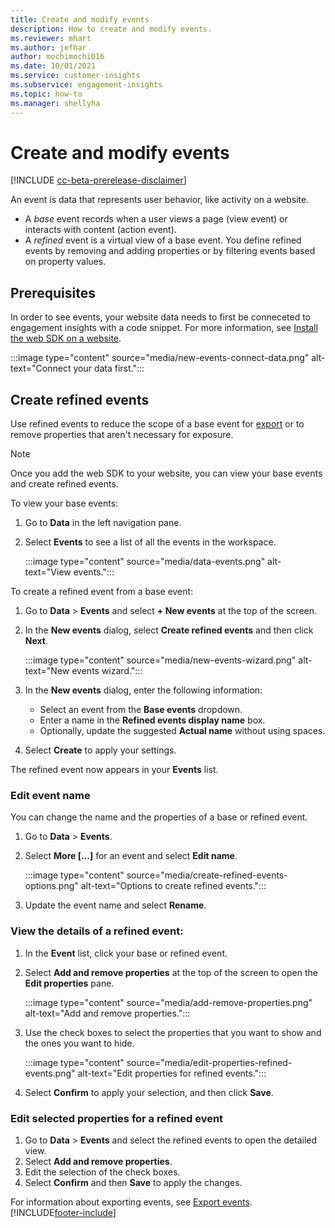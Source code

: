 ```yaml
---
title: Create and modify events
description: How to create and modify events.
ms.reviewer: mhart
ms.author: jefhar
author: mochimochi016
ms.date: 10/01/2021
ms.service: customer-insights
ms.subservice: engagement-insights 
ms.topic: how-to
ms.manager: shellyha
---
```


# Create and modify events

[!INCLUDE [cc-beta-prerelease-disclaimer](includes/cc-beta-prerelease-disclaimer.md)]

An event is data that represents user behavior, like activity on a website.

- A *base* event records when a user views a page (view event) or interacts with content (action event).
- A *refined* event is a virtual view of a base event. You define refined events by removing and adding properties or by filtering events based on property values.

## Prerequisites

In order to see events, your website data needs to first be conneceted to engagement insights with a code snippet. For more information, see [Install the web SDK on a website](instrument-website.md).

 :::image type="content" source="media/new-events-connect-data.png" alt-text="Connect your data first.":::

## Create refined events

Use refined events to reduce the scope of a base event for [export](export-events.md) or to remove properties that aren't necessary for exposure.

> [!NOTE]
> Once you add the web SDK to your website, you can view your base events and create refined events. 

To view your base events:

1. Go to **Data** in the left navigation pane.

1. Select **Events** to see a list of all the events in the workspace.

    :::image type="content" source="media/data-events.png" alt-text="View events.":::

To create a refined event from a base event: 

1. Go to **Data** > **Events** and select **+ New events** at the top of the screen.

1. In the **New events** dialog, select **Create refined events** and then click **Next**.
   
     :::image type="content" source="media/new-events-wizard.png" alt-text="New events wizard.":::
     
1. In the **New events** dialog, enter the following information:

   - Select an event from the **Base events** dropdown.
   - Enter a name in the **Refined events display name** box.
   - Optionally, update the suggested **Actual name** without using spaces.

1. Select **Create** to apply your settings.

The refined event now appears in your **Events** list.

### Edit event name

You can change the name and the properties of a base or refined event.

1. Go to **Data** > **Events**. 

1. Select **More [...]** for an event and select **Edit name**.
    
     :::image type="content" source="media/create-refined-events-options.png" alt-text="Options to create refined events.":::

3. Update the event name and select **Rename**.

### View the details of a refined event:

1. In the **Event** list, click your base or refined event. 

1. Select **Add and remove properties** at the top of the screen to open the **Edit properties** pane. 

     :::image type="content" source="media/add-remove-properties.png" alt-text="Add and remove properties.":::

1. Use the check boxes to select the properties that you want to show and the ones you want to hide. 

   :::image type="content" source="media/edit-properties-refined-events.png" alt-text="Edit properties for refined events.":::

1. Select **Confirm** to apply your selection, and then click **Save**.


### Edit selected properties for a refined event

1. Go to **Data** > **Events** and select the refined events to open the detailed view.
1. Select **Add and remove properties**. 
1. Edit the selection of the check boxes.
1. Select **Confirm** and then **Save** to apply the changes.

For information about exporting events, see [Export events](export-events.md).
[!INCLUDE[footer-include](../includes/footer-banner.md)]
